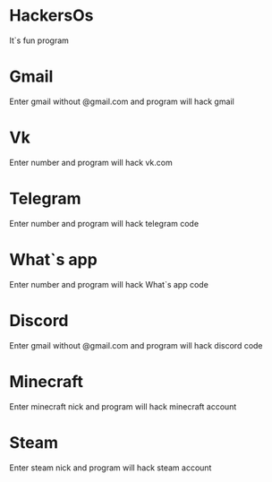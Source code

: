# HackersOs
It`s fun program
# Gmail
Enter gmail without @gmail.com and program will hack gmail
# Vk
Enter number and program will hack vk.com
# Telegram
Enter number and program will hack telegram code
# What`s app
Enter number and program will hack What`s app code
# Discord
Enter gmail without @gmail.com and program will hack discord code
# Minecraft
Enter minecraft nick and program will hack minecraft account
# Steam
Enter steam nick and program will hack steam account
